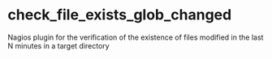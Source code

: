 # check_file_exists_glob_changed
Nagios plugin for the verification of the existence of files modified in the last N minutes in a target directory
